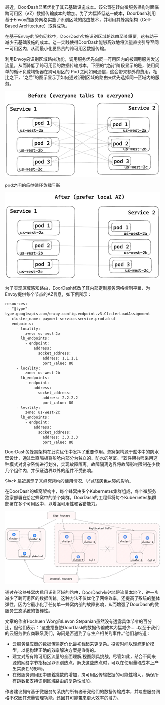 最近，DoorDash显著优化了其云基础设施成本。该公司在转向微服务架构时面临跨可用区（AZ）数据传输成本的增加。为了大幅降低这一成本，DoorDash利用基于Envoy的服务网格实施了识别区域的路由技术，并利用其蜂窝架构（Cell-Based Architecture）取得成功。

在基于Envoy的服务网格中，DoorDash实施识别区域的路由至关重要，这有助于减少云基础设施的成本。这一实践使得DoorDash能够高效地将流量直接引导至同一可用区内，从而最小化更昂贵的跨可用区数据传输。

利用Envoy的识别区域路由功能，调用服务优先向同一可用区内的被调用服务发送流量，从而降低了跨可用区的数据传输成本。下图的“之前”阶段显示的是，使用简单的循环负载均衡器在跨可用区的 Pod 之间如何通信，这会带来额外的费用。相比之下，“之后”的图示显示了如何通过识别区域的路由来优先选择同一区域内的服务。

![img](imgs/1DoorDash-Service-Mesh-Before-1705922549289.png)

pod之间的简单循环负载平衡

![img](imgs/1DoorDash-Service-Mesh-After-1705922549289.png)

为了实现区域感知路由，DoorDash修改了其内部定制服务网格控制平面，为Envoy提供每个节点的AZ信息，如下例所示：

``` shell
resources:
 - "@type": type.googleapis.com/envoy.config.endpoint.v3.ClusterLoadAssignment
   cluster_name: payment-service.service.prod.ddsd
   endpoints:
     - locality:
         zone: us-west-2a
       lb_endpoints:
         - endpoint:
             address:
               socket_address:
                 address: 1.1.1.1
                 port_value: 80
     - locality:
         zone: us-west-2b
       lb_endpoints:
         - endpoint:
             address:
               socket_address:
                 address: 2.2.2.2
                 port_value: 80
     - locality:
         zone: us-west-2c
       lb_endpoints:
         - endpoint:
             address:
               socket_address:
                 address: 3.3.3.3
                 port_value: 80
```

DoorDash的蜂窝架构在此次优化中发挥了重要作用。蜂窝架构源于船体中的防水壁设计，通过垂直隔板将船舱内部分为独立的、防水的舱室。“软件架构师采用这种模式对复杂系统进行划分，实现故障隔离。故障隔离边界将故障影响限制在少数几个组件内，并保证边界以外的组件不受影响。

Slack 最近展示了其蜂窝架构的使用情况，以减轻灰色故障的影响。

在DoorDash的蜂窝架构中，每个蜂窝由多个Kubernetes集群组成，每个微服务独家部署在给定蜂窝中的某个集群。DoorDash的工程师将每个Kubernetes集群部署在多个可用区中，以增强可用性和容错能力。

![img](imgs/2DoorDash-Service-Mesh-Cell-Based-Architecture-1705922549289.png)

通过在这些蜂窝内启用识别区域的路由，DoorDash有效地将流量本地化，进一步减少了跨可用区的数据传输。这种方法不仅优化了网络效率，还提高了系统的整体弹性，因为它最小化了任何单一蜂窝内部的故障影响，从而增强了DoorDash的微服务生态系统的鲁棒性。

文章的作者Hochuen Wong和Levon Stepanian虽然没有透露具体节省的百分比，但他们表示：“这些措施使DoorDash的数据传输成本大幅减少……以至于我们的云服务供应商联系我们，询问是否遇到了与生产相关的事件。”他们总结道：

* 云服务供应商的数据传输定价比最初看起来更复杂。投资时间以理解定价模型，以便构建正确的效率解决方案是值得的。
* 建立对所有跨可用区流量的全面理解/视图颇具挑战。尽管如此，结合不同来源的网络字节指标足以识别热点，解决这些热点时，可以在使用量和成本上产生实质性的影响。
* 在微服务调用图中随着跳数的增加，跨可用区传输数据的可能性增大，确保所有跳数都支持识别区域路由的复杂性增加。

作者建议拥有基于微服务的系统的所有者研究他们的数据传输成本，并考虑服务网格不仅因其流量管理功能，还因其可能带来更大效率的潜力。